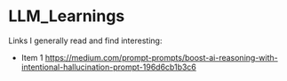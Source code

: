 # LLM_Learnings



Links I generally read and find interesting:
- Item 1 https://medium.com/prompt-prompts/boost-ai-reasoning-with-intentional-hallucination-prompt-196d6cb1b3c6
